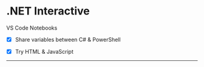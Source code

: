 # .NET Interactive

VS Code Notebooks

- [x] Share variables between C# & PowerShell

- [x] Try HTML & JavaScript

---
